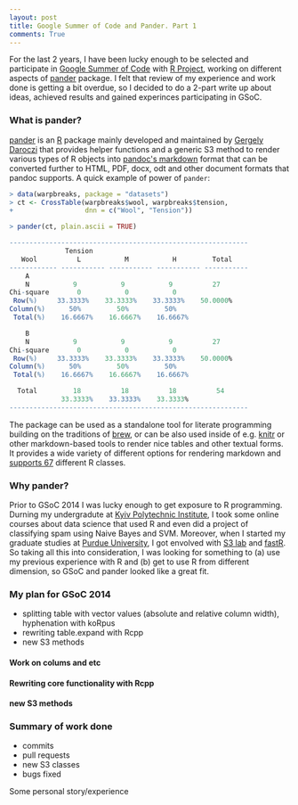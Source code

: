 ```yaml
---
layout: post
title: Google Summer of Code and Pander. Part 1
comments: True
---
```


For the last 2 years, I have been lucky enough to be selected and participate in [Google Summer of Code](http://www.google-melange.com/gsoc/homepage/google/gsoc2015) with [R Project](https://www.r-project.org/), working on different aspects of [pander](rapporter.github.io/pander) package. I felt that review of my experience and work done is getting a bit overdue, so I decided to do a 2-part write up about ideas, achieved results and gained experinces participating in GSoC.

### What is pander?

 [pander](rapporter.github.io/pander) is an [R](https://www.r-project.org/) package mainly developed and maintained by [Gergely Daroczi](https://about.me/daroczig) that provides helper functions and a generic S3 method to render various types of R objects into [pandoc's markdown](http://pandoc.org/) format that can be converted further to HTML, PDF, docx, odt and other document formats that pandoc supports. A quick example of power of `pander`:

 ```r
> data(warpbreaks, package = "datasets")
> ct <- CrossTable(warpbreaks$wool, warpbreaks$tension,
+                  dnn = c("Wool", "Tension"))

> pander(ct, plain.ascii = TRUE)

------------------------------------------------------------
               Tension                                      
    Wool          L           M           H         Total   
------------ ----------- ----------- ----------- -----------
     A                                                      
     N           9           9           9          27      
Chi-square       0           0           0                  
  Row(%)     33.3333%    33.3333%    33.3333%    50.0000%   
 Column(%)      50%         50%         50%                 
  Total(%)    16.6667%    16.6667%    16.6667%              

     B                                                      
     N           9           9           9          27      
Chi-square       0           0           0                  
  Row(%)     33.3333%    33.3333%    33.3333%    50.0000%   
 Column(%)      50%         50%         50%                 
  Total(%)    16.6667%    16.6667%    16.6667%              

   Total         18          18          18          54     
              33.3333%    33.3333%    33.3333%              
------------------------------------------------------------
```

The package can be used as a standalone tool for literate programming building on the traditions of [brew](https://cran.r-project.org/web/packages/brew/brew.pdf), or can be also used inside of e.g. [knitr](http://yihui.name/knitr/) or other markdown-based tools to render nice tables and other textual forms. It provides a wide variety of different options for rendering markdown and [supports 67](http://rapporter.github.io/pander/) different R classes.

### Why pander?

Prior to GSoC 2014 I was lucky enough to get exposure to R programming. Durning my undergradute at [Kyiv Polytechnic Institute](http://kpi.ua/), I took some online courses about data science that used R and even did a project of classifying spam using Naive Bayes and SVM. Moreover, when I started my graduate studies at [Purdue University](cs.purdue.edu), I got envolved with [S3 lab]() and [fastR](). So taking all this into consideration, I was looking for something to (a) use my previous experience with R and (b) get to use R from different dimension, so GSoC and pander looked like a great fit.

### My plan for GSoC 2014

* splitting table with vector values (absolute and relative column width), hyphenation with koRpus
* rewriting table.expand with Rcpp
* new S3 methods

#### Work on colums and etc

#### Rewriting core functionality with Rcpp

#### new S3 methods 

### Summary of work done

* commits
* pull requests
* new S3 classes
* bugs fixed

Some personal story/experience
